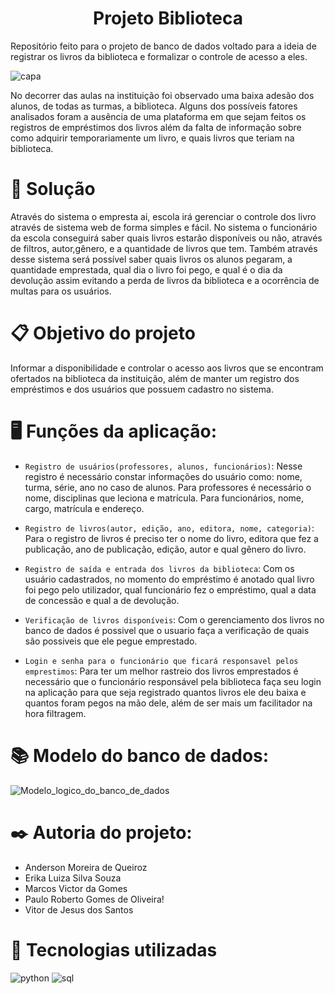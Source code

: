 <h1 align="center">Projeto Biblioteca</h1>

Repositório feito para o projeto de banco de dados voltado para a ideia de registrar os livros da biblioteca e formalizar o controle de acesso a eles.
<!-- Continuar o parágrafo descrevendo o problema já iniciado -->

![capa](https://github.com/francojoao/goes-online/assets/128754477/5608f3f5-792b-4818-b609-23cff8771972)

No decorrer das aulas na instituição foi observado uma baixa adesão dos alunos, de todas as turmas, a biblioteca. Alguns dos possíveis fatores analisados foram a ausência de uma plataforma em que sejam feitos os registros de empréstimos dos livros além da falta de informação sobre como adquirir temporariamente um livro, e quais livros que teriam na biblioteca.

# 📝 Solução
<!-- Incluir aqui um parágrafo apresentando a solução para este problema -->
Através do sistema o empresta ai, escola irá gerenciar o controle dos livro através de sistema web de forma simples e fácil. No sistema  o funcionário da escola conseguirá saber quais livros estarão disponíveis ou não, através de filtros, autor,gênero, e a quantidade de livros que tem. Também através desse sistema será possível saber quais livros os alunos pegaram, a quantidade emprestada, qual dia o livro foi pego, e qual é o dia da devolução assim evitando a perda de livros da biblioteca e a ocorrência de multas para os usuários.

# 📋 Objetivo do projeto 
Informar a disponibilidade e controlar o acesso aos livros que se encontram ofertados na biblioteca da instituição, além de manter um registro dos empréstimos e dos usuários que possuem cadastro no sistema.

# 🖥️ Funções da aplicação:

- `Registro de usuários(professores, alunos, funcionários)`: Nesse registro é necessário constar informações do usuário como: nome, turma, série, ano no caso de alunos. Para professores é necessário o nome, disciplinas que leciona e matrícula. Para funcionários, nome, cargo, matrícula e endereço.

- `Registro de livros(autor, edição, ano, editora, nome, categoria)`: Para o registro de livros é preciso ter o nome do livro, editora que fez a publicação, ano de publicação, edição, autor e qual gênero do livro.

- `Registro de saída e entrada dos livros da biblioteca`: Com os usuário cadastrados, no momento do empréstimo é anotado qual livro foi pego pelo utilizador, qual funcionário fez o empréstimo, qual a data de concessão e qual a de devolução.

- `Verificação de livros disponíveis`: Com o gerenciamento dos livros no banco de dados é possivel que o usuario faça a verificação de quais são possiveis que ele pegue emprestado.

- `Login e senha para o funcionário que ficará responsavel pelos emprestimos`: Para ter um melhor rastreio dos livros emprestados é necessário que o funcionário responsável pela biblioteca faça seu login na aplicação para que seja registrado quantos livros ele deu baixa e quantos foram pegos na mão dele, além de ser mais um facilitador na hora filtragem.

# 📚 Modelo do banco de dados:
![Modelo_logico_do_banco_de_dados](https://github.com/francojoao/goes-online/assets/128754477/351c6ed8-5057-409e-88f4-0fe586104d17)



# ✒️ Autoria do projeto:
* Anderson Moreira de Queiroz
* Erika Luiza Silva Souza
* Marcos Victor da Gomes
* Paulo Roberto Gomes de Oliveira!
* Vitor de Jesus dos Santos

# 📂 Tecnologias utilizadas
![python](https://github.com/francojoao/goes-online/assets/128754477/4f224ba1-1978-46f3-ae45-85064062370c) ![sql](https://github.com/francojoao/goes-online/assets/128754477/ac781c1d-0bc0-4d2e-ab55-ae68fcf94d0f)

